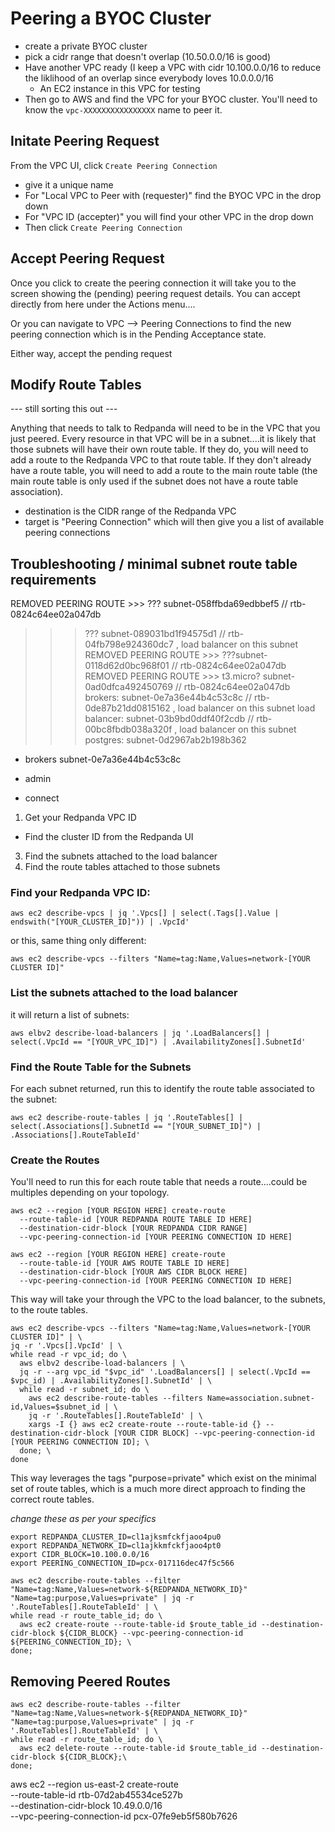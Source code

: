 # Peering a BYOC Cluster

* create a private BYOC cluster
* pick a cidr range that doesn't overlap (10.50.0.0/16 is good)
* Have another VPC ready (I keep a VPC with cidr 10.100.0.0/16 to reduce the liklihood of an overlap since everybody loves 10.0.0.0/16
  * An EC2 instance in this VPC for testing
* Then go to AWS and find the VPC for your BYOC cluster.  You'll need to know the `vpc-XXXXXXXXXXXXXXXX` name to peer it.

## Initate Peering Request

From the VPC UI, click `Create Peering Connection`

* give it a unique name
* For "Local VPC to Peer with (requester)" find the BYOC VPC in the drop down
* For "VPC ID (accepter)" you will find your other VPC in the drop down
* Then click `Create Peering Connection`

## Accept Peering Request

Once you click to create the peering connection it will take you to the screen showing the (pending) peering request details.  You can accept directly from here under the Actions menu....

Or you can navigate to VPC --> Peering Connections to find the new peering connection which is in the Pending Acceptance state.   

Either way, accept the pending request



## Modify Route Tables

--- still sorting this out ---

Anything that needs to talk to Redpanda will need to be in the VPC that you just peered.   Every resource in that VPC will be in a subnet....it is likely that those subnets will have their own route table.   If they do, you will need to add a route to the Redpanda VPC to that route table.  If they don't already have a route table, you will need to add a route to the main route table (the main route table is only used if the subnet does not have a route table association).



* destination is the CIDR range of the Redpanda VPC
* target is "Peering Connection" which will then give you a list of available peering connections




 

## Troubleshooting / minimal subnet route table requirements

REMOVED PEERING ROUTE >>> ??? subnet-058ffbda69edbbef5 // rtb-0824c64ee02a047db
>>> ??? subnet-089031bd1f94575d1 // rtb-04fb798e924360dc7 , load balancer on this subnet
REMOVED PEERING ROUTE >>> ???subnet-0118d62d0bc968f01 // rtb-0824c64ee02a047db
REMOVED PEERING ROUTE >>> t3.micro? subnet-0ad0dfca492450769 // rtb-0824c64ee02a047db
>>> brokers: subnet-0e7a36e44b4c53c8c // rtb-0de87b21dd0815162 , load balancer on this subnet
>>> load balancer: subnet-03b9bd0ddf40f2cdb // rtb-00bc8fbdb038a320f , load balancer on this subnet
>>> postgres: subnet-0d2967ab2b198b362

* brokers
subnet-0e7a36e44b4c53c8c

* admin


* connect


1.  Get your Redpanda VPC ID
  * Find the cluster ID from the Redpanda UI   
3.  Find the subnets attached to the load balancer
4.  Find the route tables attached to those subnets


### Find your Redpanda VPC ID:

`aws ec2 describe-vpcs | jq '.Vpcs[] | select(.Tags[].Value | endswith("[YOUR_CLUSTER_ID]")) | .VpcId'`

or this, same thing only different:

`aws ec2 describe-vpcs --filters "Name=tag:Name,Values=network-[YOUR CLUSTER ID]"`

### List the subnets attached to the load balancer

it will return a list of subnets:

`aws elbv2 describe-load-balancers | jq '.LoadBalancers[] | select(.VpcId == "[YOUR_VPC_ID]") | .AvailabilityZones[].SubnetId'`


### Find the Route Table for the Subnets 

For each subnet returned, run this to identify the route table associated to the subnet:

`aws ec2 describe-route-tables | jq '.RouteTables[] | select(.Associations[].SubnetId == "[YOUR_SUBNET_ID]") | .Associations[].RouteTableId'`


### Create the Routes

You'll need to run this for each route table that needs a route....could be multiples depending on your topology.

```
aws ec2 --region [YOUR REGION HERE] create-route
  --route-table-id [YOUR REDPANDA ROUTE TABLE ID HERE]
  --destination-cidr-block [YOUR REDPANDA CIDR RANGE]
  --vpc-peering-connection-id [YOUR PEERING CONNECTION ID HERE]

aws ec2 --region [YOUR REGION HERE] create-route
  --route-table-id [YOUR AWS ROUTE TABLE ID HERE]
  --destination-cidr-block [YOUR AWS CIDR BLOCK HERE]
  --vpc-peering-connection-id [YOUR PEERING CONNECTION ID HERE]
```

This way will take your through the VPC to the load balancer, to the subnets, to the route tables.

```
aws ec2 describe-vpcs --filters "Name=tag:Name,Values=network-[YOUR CLUSTER ID]" | \
jq -r '.Vpcs[].VpcId' | \
while read -r vpc_id; do \
  aws elbv2 describe-load-balancers | \
  jq -r --arg vpc_id "$vpc_id" '.LoadBalancers[] | select(.VpcId == $vpc_id) | .AvailabilityZones[].SubnetId' | \
  while read -r subnet_id; do \
    aws ec2 describe-route-tables --filters Name=association.subnet-id,Values=$subnet_id | \
    jq -r '.RouteTables[].RouteTableId' | \
    xargs -I {} aws ec2 create-route --route-table-id {} --destination-cidr-block [YOUR CIDR BLOCK] --vpc-peering-connection-id [YOUR PEERING CONNECTION ID]; \
  done; \
done
```

This way leverages the tags "purpose=private" which exist on the minimal set of route tables, which is a much more direct approach to finding the correct route tables.


_change these as per your specifics_

```
export REDPANDA_CLUSTER_ID=cl1ajksmfckfjaoo4pu0
export REDPANDA_NETWORK_ID=cl1ajkkmfckfjaoo4pt0
export CIDR_BLOCK=10.100.0.0/16
export PEERING_CONNECTION_ID=pcx-017116dec47f5c566
```

```
aws ec2 describe-route-tables --filter "Name=tag:Name,Values=network-${REDPANDA_NETWORK_ID}" "Name=tag:purpose,Values=private" | jq -r '.RouteTables[].RouteTableId' | \
while read -r route_table_id; do \
  aws ec2 create-route --route-table-id $route_table_id --destination-cidr-block ${CIDR_BLOCK} --vpc-peering-connection-id ${PEERING_CONNECTION_ID}; \
done;
```

## Removing Peered Routes

```
aws ec2 describe-route-tables --filter "Name=tag:Name,Values=network-${REDPANDA_NETWORK_ID}" "Name=tag:purpose,Values=private" | jq -r '.RouteTables[].RouteTableId' | \
while read -r route_table_id; do \
  aws ec2 delete-route --route-table-id $route_table_id --destination-cidr-block ${CIDR_BLOCK};\
done;
```




aws ec2 --region us-east-2 create-route \
--route-table-id rtb-07d2ab45534ce527b \
--destination-cidr-block 10.49.0.0/16 \
--vpc-peering-connection-id pcx-07fe9eb5f580b7626 
 
